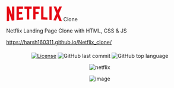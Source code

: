 <img src="https://github.com/BinaryLeo/Netflix_Clone/blob/main/resources/logo.png" alt="drawing" width="150"/> Clone

Netflix Landing Page Clone with HTML, CSS &amp; JS

https://harsh160311.github.io/Netflix_clone/
<div align="center" style="margin: 20px; text-align: center">

  [![License](http://img.shields.io/:license-mit-blue.svg?style=flat-square)](https://github.com/BinaryLeo/Netflix_Clone/blob/main/LICENSE)
  ![GitHub last commit](https://img.shields.io/github/last-commit/BinaryLeo/Netflix_Clone?style=flat-square)
  ![GitHub top language](https://img.shields.io/github/languages/top/BinaryLeo/Netflix_Clone?style=flat-square)


![netflix](https://user-images.githubusercontent.com/72607039/152665855-0f2abab6-76ae-4c94-b148-a7b4fc5b1358.gif)


![image](https://user-images.githubusercontent.com/72607039/152665991-4475ddb3-e314-4742-acf1-1329381f1597.png)


